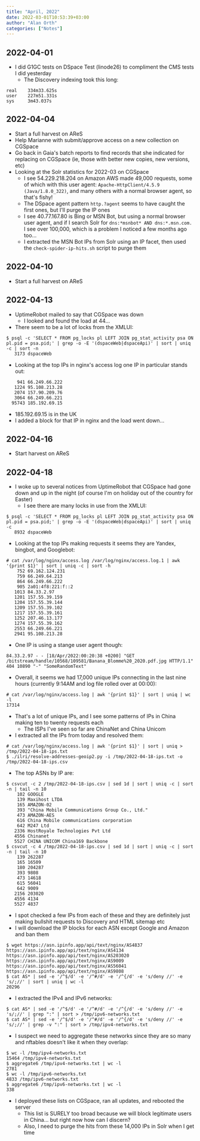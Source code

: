 ```yaml
---
title: "April, 2022"
date: 2022-03-01T10:53:39+03:00
author: "Alan Orth"
categories: ["Notes"]
---
```


## 2022-04-01

- I did G1GC tests on DSpace Test (linode26) to compliment the CMS tests I did yesterday
  - The Discovery indexing took this long:

```console
real    334m33.625s
user    227m51.331s
sys     3m43.037s
```

## 2022-04-04

- Start a full harvest on AReS
- Help Marianne with submit/approve access on a new collection on CGSpace
- Go back in Gaia's batch reports to find records that she indicated for replacing on CGSpace (ie, those with better new copies, new versions, etc)
- Looking at the Solr statistics for 2022-03 on CGSpace
  - I see 54.229.218.204 on Amazon AWS made 49,000 requests, some of which with this user agent: `Apache-HttpClient/4.5.9 (Java/1.8.0_322)`, and many others with a normal browser agent, so that's fishy!
  - The DSpace agent pattern `http.?agent` seems to have caught the first ones, but I'll purge the IP ones
  - I see 40.77.167.80 is Bing or MSN Bot, but using a normal browser user agent, and if I search Solr for `dns:*msnbot* AND dns:*.msn.com.` I see over 100,000, which is a problem I noticed a few months ago too...
  - I extracted the MSN Bot IPs from Solr using an IP facet, then used the `check-spider-ip-hits.sh` script to purge them

## 2022-04-10

- Start a full harvest on AReS

## 2022-04-13

- UptimeRobot mailed to say that CGSpace was down
  - I looked and found the load at 44...
- There seem to be a lot of locks from the XMLUI:

```console
$ psql -c 'SELECT * FROM pg_locks pl LEFT JOIN pg_stat_activity psa ON pl.pid = psa.pid;' | grep -o -E '(dspaceWeb|dspaceApi)' | sort | uniq -c | sort -n
   3173 dspaceWeb
```

- Looking at the top IPs in nginx's access log one IP in particular stands out:

```console
    941 66.249.66.222
   1224 95.108.213.28
   2074 157.90.209.76
   3064 66.249.66.221
  95743 185.192.69.15
```

- 185.192.69.15 is in the UK
- I added a block for that IP in nginx and the load went down...

## 2022-04-16

- Start harvest on AReS

## 2022-04-18

- I woke up to several notices from UptimeRobot that CGSpace had gone down and up in the night (of course I'm on holiday out of the country for Easter)
  - I see there are many locks in use from the XMLUI:

```console
$ psql -c 'SELECT * FROM pg_locks pl LEFT JOIN pg_stat_activity psa ON pl.pid = psa.pid;' | grep -o -E '(dspaceWeb|dspaceApi)' | sort | uniq -c
   8932 dspaceWeb
```

- Looking at the top IPs making requests it seems they are Yandex, bingbot, and Googlebot:

```console
# cat /var/log/nginx/access.log /var/log/nginx/access.log.1 | awk '{print $1}' | sort | uniq -c | sort -h
    752 69.162.124.231
    759 66.249.64.213
    864 66.249.66.222
    905 2a01:4f8:221:f::2
   1013 84.33.2.97
   1201 157.55.39.159
   1204 157.55.39.144
   1209 157.55.39.102
   1217 157.55.39.161
   1252 207.46.13.177
   1274 157.55.39.162
   2553 66.249.66.221
   2941 95.108.213.28
```

- One IP is using a stange user agent though:

```console
84.33.2.97 - - [18/Apr/2022:00:20:38 +0200] "GET /bitstream/handle/10568/109581/Banana_Blomme%20_2020.pdf.jpg HTTP/1.1" 404 10890 "-" "SomeRandomText"
```

- Overall, it seems we had 17,000 unique IPs connecting in the last nine hours (currently 9:14AM and log file rolled over at 00:00):

```console
# cat /var/log/nginx/access.log | awk '{print $1}' | sort | uniq | wc -l
17314
```

- That's a lot of unique IPs, and I see some patterns of IPs in China making ten to twenty requests each
  - The ISPs I've seen so far are ChinaNet and China Unicom
- I extracted all the IPs from today and resolved them:

```console
# cat /var/log/nginx/access.log | awk '{print $1}' | sort | uniq > /tmp/2022-04-18-ips.txt
$ ./ilri/resolve-addresses-geoip2.py -i /tmp/2022-04-18-ips.txt -o /tmp/2022-04-18-ips.csv
```

- The top ASNs by IP are:

```console
$ csvcut -c 2 /tmp/2022-04-18-ips.csv | sed 1d | sort | uniq -c | sort -n | tail -n 10 
    102 GOOGLE
    139 Maxihost LTDA
    165 AMAZON-02
    393 "China Mobile Communications Group Co., Ltd."
    473 AMAZON-AES
    616 China Mobile communications corporation
    642 M247 Ltd
   2336 HostRoyale Technologies Pvt Ltd
   4556 Chinanet
   5527 CHINA UNICOM China169 Backbone
$ csvcut -c 4 /tmp/2022-04-18-ips.csv | sed 1d | sort | uniq -c | sort -n | tail -n 10
    139 262287
    165 16509
    180 204287
    393 9808
    473 14618
    615 56041
    642 9009
   2156 203020
   4556 4134
   5527 4837
```

- I spot checked a few IPs from each of these and they are definitely just making bullshit requests to Discovery and HTML sitemap etc
- I will download the IP blocks for each ASN except Google and Amazon and ban them

```console
$ wget https://asn.ipinfo.app/api/text/nginx/AS4837 https://asn.ipinfo.app/api/text/nginx/AS4134 https://asn.ipinfo.app/api/text/nginx/AS203020 https://asn.ipinfo.app/api/text/nginx/AS9009 https://asn.ipinfo.app/api/text/nginx/AS56041 https://asn.ipinfo.app/api/text/nginx/AS9808
$ cat AS* | sed -e '/^$/d' -e '/^#/d' -e '/^{/d' -e 's/deny //' -e 's/;//' | sort | uniq | wc -l
20296
```

- I extracted the IPv4 and IPv6 networks:

```console
$ cat AS* | sed -e '/^$/d' -e '/^#/d' -e '/^{/d' -e 's/deny //' -e 's/;//' | grep ":" | sort > /tmp/ipv6-networks.txt
$ cat AS* | sed -e '/^$/d' -e '/^#/d' -e '/^{/d' -e 's/deny //' -e 's/;//' | grep -v ":" | sort > /tmp/ipv4-networks.txt
```

- I suspect we need to aggregate these networks since they are so many and nftables doesn't like it when they overlap:

```console
$ wc -l /tmp/ipv4-networks.txt
15464 /tmp/ipv4-networks.txt
$ aggregate6 /tmp/ipv4-networks.txt | wc -l
2781
$ wc -l /tmp/ipv6-networks.txt             
4833 /tmp/ipv6-networks.txt
$ aggregate6 /tmp/ipv6-networks.txt | wc -l
338
```

- I deployed these lists on CGSpace, ran all updates, and rebooted the server
  - This list is SURELY too broad because we will block legitimate users in China... but right now how can I discern?
  - Also, I need to purge the hits from these 14,000 IPs in Solr when I get time

<!-- vim: set sw=2 ts=2: -->
